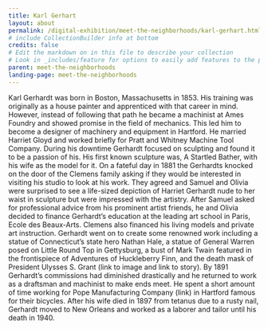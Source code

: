 ```yaml
---
title: Karl Gerhart 
layout: about
permalink: /digital-exhibition/meet-the-neighborhoods/karl-gerhart.html
# include CollectionBuilder info at bottom
credits: false
# Edit the markdown on in this file to describe your collection
# Look in _includes/feature for options to easily add features to the page
parent: meet-the-neighborhoods
landing-page: meet-the-neighborhoods
---
```


Karl Gerhardt was born in Boston, Massachusetts in 1853. His training was originally as a house painter and apprenticed with that career in mind. However, instead of following that path he became a machinist at Ames Foundry and showed promise in the field of mechanics. This led him to become a designer of machinery and equipment in Hartford. He married Harriet Gloyd and worked briefly for Pratt and Whitney Machine Tool Company. During his downtime Gerhardt focused on sculpting and found it to be a passion of his. His first known sculpture was, A Startled Bather, with his wife as the model for it. On a fateful day in 1881 the Gerhardts knocked on the door of the Clemens family asking if they would be interested in visiting his studio to look at his work. They agreed and Samuel and Olivia were surprised to see a life-sized depiction of Harriet Gerhardt nude to her waist in sculpture but were impressed with the artistry. After Samuel asked for professional advice from his prominent artist friends, he and Olivia decided to finance Gerhardt’s education at the leading art school in Paris, Ecole des Beaux-Arts. Clemens also financed his living models and private art instruction. Gerhardt went on to create some renowned work including a statue of Connecticut’s state hero Nathan Hale, a statue of General Warren posed on Little Round Top in Gettysburg, a bust of Mark Twain featured in the frontispiece of Adventures of Huckleberry Finn, and the death mask of President Ulysses S. Grant (link to image and link to story). By 1891 Gerhardt’s commissions had diminished drastically and he returned to work as a draftsman and machinist to make ends meet. He spent a short amount of time working for Pope Manufacturing Company (link) in Hartford famous for their bicycles. After his wife died in 1897 from tetanus due to a rusty nail, Gerhardt moved to New Orleans and worked as a laborer and tailor until his death in 1940. 